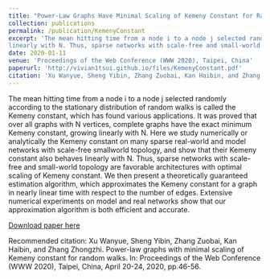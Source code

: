 ```yaml
---
title: "Power-Law Graphs Have Minimal Scaling of Kemeny Constant for Random Walks"
collection: publications
permalink: /publication/KemenyConstant
excerpt: 'The mean hitting time from a node i to a node j selected randomly according to the stationary distribution of random walks is called the Kemeny constant, which has found various applications. It was proved that over all graphs with N vertices, complete graphs have the exact minimum Kemeny constant, growing linearly with N. Here we study numerically or analytically the Kemeny constant on many sparse real-world and model networks with scale-free smallworld topology, and show that their Kemeny constant also behaves
linearly with N. Thus, sparse networks with scale-free and small-world topology are favorable architectures with optimal scaling of Kemeny constant. We then present a theoretically guaranteed estimation algorithm, which approximates the Kemeny constant for a graph in nearly linear time with respect to the number of edges. Extensive numerical experiments on model and real networks show that our approximation algorithm is both efficient and accurate.'
date: 2020-01-11
venue: 'Proceedings of the Web Conference (WWW 2020), Taipei, China'
paperurl: 'http://vivian1tsui.github.io/files/KemenyConstant.pdf'
citation: 'Xu Wanyue, Sheng Yibin, Zhang Zuobai, Kan Haibin, and Zhang Zhongzhi. Power-law graphs with minimal scaling of Kemeny constant for random walks. In: Proceedings of the Web Conference (WWW 2020), Taipei, China, April 20-24, 2020, pp.46-56.'
---
```

The mean hitting time from a node i to a node j selected randomly according to the stationary distribution of random walks is called the Kemeny constant, which has found various applications. It was proved that over all graphs with N vertices, complete graphs have the exact minimum Kemeny constant, growing linearly with N. Here we study numerically or analytically the Kemeny constant on many sparse real-world and model networks with scale-free smallworld topology, and show that their Kemeny constant also behaves
linearly with N. Thus, sparse networks with scale-free and small-world topology are favorable architectures with optimal scaling of Kemeny constant. We then present a theoretically guaranteed estimation algorithm, which approximates the Kemeny constant for a graph in nearly linear time with respect to the number of edges. Extensive numerical experiments on model and real networks show that our approximation algorithm is both efficient and accurate.

[Download paper here](http://vivian1tsui.github.io/files/KemenyConstant.pdf)

Recommended citation: Xu Wanyue, Sheng Yibin, Zhang Zuobai, Kan Haibin, and Zhang Zhongzhi. Power-law graphs with minimal scaling of Kemeny constant for random walks. In: Proceedings of the Web Conference (WWW 2020), Taipei, China, April 20-24, 2020, pp.46-56.
